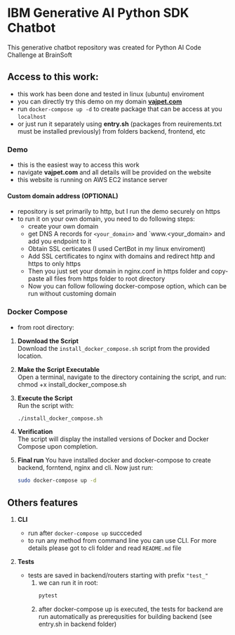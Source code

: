 # IBM Generative AI Python SDK Chatbot
This generative chatbot repository was created for Python AI Code Challenge at BrainSoft
## Access to this work:
- this work has been done and tested in linux (ubuntu) enviroment
- you can directly try this demo on my domain [**vajpet.com**](http://vajpet.com)
- run `docker-compose up -d` to create package that can be access at you `localhost`
- or just run it separately using **entry.sh** (packages from reuirements.txt must be installed previously) from  folders backend, frontend, etc
### Demo
- this is the easiest way to access this work
- navigate **vajpet.com** and all details will be provided on the website
- this website is running on AWS EC2 instance server
#### Custom domain address (OPTIONAL)
- repository is set primarily to http, but I run the demo securely on https
- to run it on your own domain, you need to do following steps:
   - create your own domain 
   - get DNS A records for `<your_domain>` and `www.<your_domain> and add you endpoint to it
   - Obtain SSL certicates (I used CertBot in my linux enviroment)
   - Add SSL certificates to nginx with domains and redirect http and https to only https
   - Then you just set your domain in nginx.conf in https folder and copy-paste all files from https folder to root directory
   - Now you can follow following docker-compose option, which can be run without customing domain  
### Docker Compose
- from root directory:

1. **Download the Script**  
   Download the `install_docker_compose.sh` script from the provided location.

2. **Make the Script Executable**  
   Open a terminal, navigate to the directory containing the script, and run:  
chmod +x install_docker_compose.sh

3. **Execute the Script**  
   Run the script with:  
   ```bash
   ./install_docker_compose.sh

4. **Verification**  
The script will display the installed versions of Docker and Docker Compose upon completion.

5. **Final run** 
   You have installed docker and docker-compose to create backend, forntend, nginx and cli.
   Now just run: 
   ```bash
   sudo docker-compose up -d

## Others features
1. **CLI**
   - run after `docker-compose up` succceded 
   - to run any method from command line you can use CLI. For more details please got to cli folder and read `README.md` file 

6. **Tests**
   - tests are saved in backend/routers starting with prefix `"test_"`
      1. we can run it in root:
         ```bash
         pytest

      2. after docker-compose up is executed, the tests for backend are run automatically as prerequsities for building backend (see entry.sh in backend folder) 
